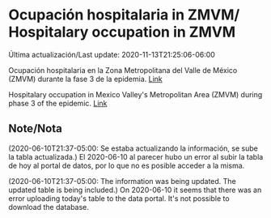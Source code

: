 # Ocupación hospitalaria in ZMVM/ Hospitalary occupation in ZMVM

Última actualización/Last update: 2020-11-13T21:25:06-06:00

Ocupación hospitalaria en la Zona Metropolitana del Valle de México (ZMVM) durante la fase 3 de la epidemia. [Link](https://datos.cdmx.gob.mx/explore/dataset/personas-hospitalizadas-covid19/information/?sort=-camas_intubados_cdmx)

Hospitalary occupation in Mexico Valley's Metropolitan Area (ZMVM) during phase 3 of the epidemic. [Link](https://datos.cdmx.gob.mx/explore/dataset/personas-hospitalizadas-covid19/information/?sort=-camas_intubados_cdmx)

## Note/Nota

(2020-06-10T21:37-05:00: Se estaba actualizando la información, se sube la tabla actualizada.)
El 2020-06-10 al parecer hubo un error al subir la tabla de hoy al portal de datos, por lo que no es posible acceder a la misma.

(2020-06-10T21:37-05:00: The information was being updated. The updated table is being included.)
On 2020-06-10 it seems that there was an error uploading today's table to the data portal. It's not possible to download the database.
